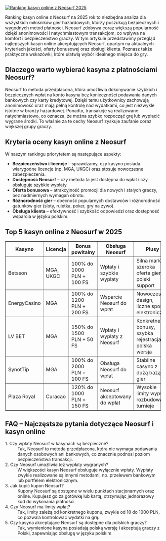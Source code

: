 [![Ranking kasyn online z Neosurf 2025](https://123-caf.pages.dev/gitsignup.png)](https://vrmoo.ru/Bt82HjjY)

<div>   <p>Ranking kasyn online z Neosurf na 2025 rok to niezbędna analiza dla wszystkich miłośników gier hazardowych, którzy poszukują bezpiecznych i wygodnych metod płatności. Neosurf zdobywa coraz większą popularność dzięki anonimowości i natychmiastowym transakcjom, co wpływa na komfort i bezpieczeństwo graczy. W tym artykule przedstawimy przegląd najlepszych kasyn online akceptujących Neosurf, opartym na aktualnych kryteriach jakości, oferty bonusowej oraz obsługi klienta. Poznasz także praktyczne wskazówki, które ułatwią wybór idealnego miejsca do gry.</p>    <h2>Dlaczego warto wybierać kasyna z płatnościami Neosurf?</h2>   <p>Neosurf to metoda przedpłacona, która umożliwia dokonywanie szybkich i bezpiecznych wpłat na konto kasyna bez konieczności podawania danych bankowych czy karty kredytowej. Dzięki temu użytkownicy zachowują anonimowość oraz mają pełną kontrolę nad wydatkami, co jest niezwykle istotne w branży hazardowej. Ponadto, transakcje są realizowane natychmiastowo, co oznacza, że można szybko rozpocząć grę lub wypłacić wygrane środki. To właśnie za te cechy Neosurf zyskuje zaufanie coraz większej grupy graczy.</p>    <h2>Kryteria oceny kasyn online z Neosurf</h2>   <p>W naszym rankingu priorytetem są następujące aspekty:</p>   <ul>     <li><strong>Bezpieczeństwo i licencje</strong> – sprawdzamy, czy kasyno posiada wiarygodne licencje (np. MGA, UKGC) oraz stosuje nowoczesne zabezpieczenia.</li>     <li><strong>Dostępność Neosurf</strong> – czy metoda ta jest dostępna do wpłat i czy obsługuje szybkie wypłaty.</li>     <li><strong>Oferta bonusowa</strong> – atrakcyjność promocji dla nowych i stałych graczy, bez nadmiernych wymagań obrotu.</li>     <li><strong>Różnorodność gier</strong> – obecność popularnych dostawców i różnorodność gatunków gier (sloty, ruletka, poker, gry na żywo).</li>     <li><strong>Obsługa klienta</strong> – efektywność i szybkość odpowiedzi oraz dostępność wsparcia w języku polskim.</li>   </ul>    <h2>Top 5 kasyn online z Neosurf w 2025</h2>   <table border="1" cellspacing="0" cellpadding="8" style="border-collapse: collapse; width: 100%;">     <thead>       <tr>         <th>Kasyno</th>         <th>Licencja</th>         <th>Bonus powitalny</th>         <th>Obsługa Neosurf</th>         <th>Plusy</th>       </tr>     </thead>     <tbody>       <tr>         <td>Betsson</td>         <td>MGA, UKGC</td>         <td>100% do 1000 PLN + 100 FS</td>         <td>Wpłaty i szybkie wypłaty</td>         <td>Silna marka, szeroka oferta gier, polski support</td>       </tr>       <tr>         <td>EnergyCasino</td>         <td>MGA</td>         <td>100% do 1200 PLN + 200 FS</td>         <td>Wsparcie Neosurf do wpłat</td>         <td>Nowoczesny design, liczne sporty elektroniczne</td>       </tr>       <tr>         <td>LV BET</td>         <td>MGA</td>         <td>150% do 1500 PLN + 50 FS</td>         <td>Wpłaty i wypłaty z Neosurf</td>         <td>Konkretne bonusy, szybka rejestracja, polska wersja</td>       </tr>       <tr>         <td>SynotTip</td>         <td>MGA</td>         <td>100% do 2000 PLN + 100 FS</td>         <td>Obsługa Neosurf do wpłat</td>         <td>Stabilne casyno z dużą bazą gier</td>       </tr>       <tr>         <td>Plaza Royal</td>         <td>Curacao</td>         <td>120% do 1000 PLN + 150 FS</td>         <td>Neosurf akceptowany do wpłat</td>         <td>Wysokie limity wypłat, rozbudowane turnieje</td>       </tr>     </tbody>   </table>    <h2>FAQ – Najczęstsze pytania dotyczące Neosurf i kasyn online</h2>   <dl>     <dt>1. Czy wpłaty Neosurf w kasynach są bezpieczne?</dt>     <dd>Tak, Neosurf to metoda przedpłacona, która nie wymaga podawania danych osobowych ani bankowych, co znacznie podnosi poziom bezpieczeństwa transakcji.</dd>      <dt>2. Czy Neosurf umożliwia też wypłaty wygranych?</dt>     <dd>W większości kasyn Neosurf obsługuje wyłącznie wpłaty. Wypłaty zwykle realizowane są innymi metodami, np. przelewem bankowym lub portfelem elektronicznym.</dd>      <dt>3. Jak kupić kupon Neosurf?</dt>     <dd>Kupony Neosurf są dostępne w wielu punktach stacjonarnych oraz online. Kupujesz go za gotówkę lub kartą, otrzymując jednorazowy kod do wykonania płatności.</dd>      <dt>4. Czy Neosurf ma limity wpłat?</dt>     <dd>Tak, limity zależą od konkretnego kuponu, zwykle od 10 do 1000 PLN, co pozwala kontrolować wydatki na grę.</dd>      <dt>5. Czy kasyna akceptujące Neosurf są dostępne dla polskich graczy?</dt>     <dd>Tak, wymienione kasyna posiadają polską wersję i akceptują graczy z Polski, zapewniając obsługę w języku polskim.</dd>   </dl> </div>